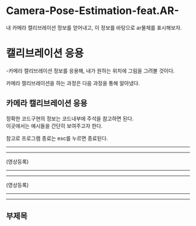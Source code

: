 # Camera-Pose-Estimation-feat.AR-
내 카메라 캘리브레이션 정보를 얻어내고, 이 정보를 바탕으로 ar물체를 표시해보자.

캘리브레이션 응용
============================
-카메라 캘리브레이션 정보를 응용해, 내가 원하는 위치에 그림을 그려볼 것이다. <br/>

카메라 캘리브레이션을 하는 과정은 다음 과정을 통해 알아냈다. <br/>


카메라 캘리브레이션 응용
--------------------------
정확한 코드구현의 정보는 코드내부에 주석을 참고하면 된다. <br/>
이곳에서는 예시들을 간단히 보여주고자 한다. <br/>

  참고로 프로그램 종료는 esc를 누르면 종료된다. 
* * *
* * *
>
>  >   



(영상등록)

* * *
* * *
>
>  >  

(영상등록)


* * *
* * *
부제목
--------------------------


 


